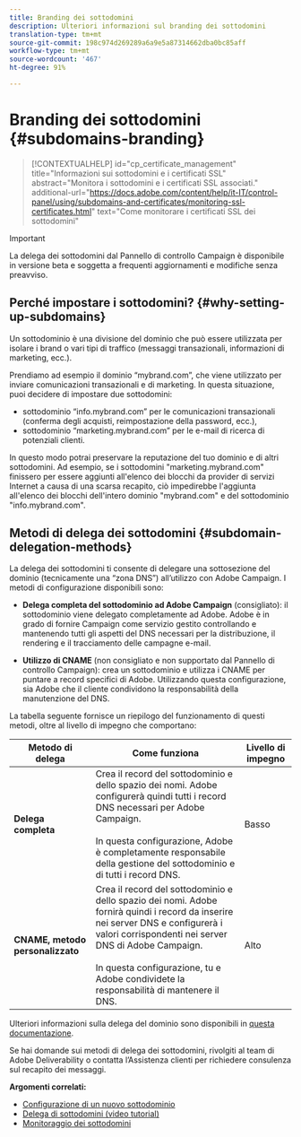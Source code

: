 ```yaml
---
title: Branding dei sottodomini
description: Ulteriori informazioni sul branding dei sottodomini
translation-type: tm+mt
source-git-commit: 198c974d269289a6a9e5a87314662dba0bc85aff
workflow-type: tm+mt
source-wordcount: '467'
ht-degree: 91%

---
```



# Branding dei sottodomini {#subdomains-branding}

>[!CONTEXTUALHELP]
>id="cp_certificate_management"
>title="Informazioni sui sottodomini e i certificati SSL"
>abstract="Monitora i sottodomini e i certificati SSL associati."
>additional-url="https://docs.adobe.com/content/help/it-IT/control-panel/using/subdomains-and-certificates/monitoring-ssl-certificates.html" text="Come monitorare i certificati SSL dei sottodomini"

>[!IMPORTANT]
>
>La delega dei sottodomini dal Pannello di controllo Campaign è disponibile in versione beta e soggetta a frequenti aggiornamenti e modifiche senza preavviso.

## Perché impostare i sottodomini? {#why-setting-up-subdomains}

Un sottodominio è una divisione del dominio che può essere utilizzata per isolare i brand o vari tipi di traffico (messaggi transazionali, informazioni di marketing, ecc.).

Prendiamo ad esempio il dominio “mybrand.com”, che viene utilizzato per inviare comunicazioni transazionali e di marketing. In questa situazione, puoi decidere di impostare due sottodomini:

* sottodominio “info.mybrand.com” per le comunicazioni transazionali (conferma degli acquisti, reimpostazione della password, ecc.),
* sottodominio “marketing.mybrand.com” per le e-mail di ricerca di potenziali clienti.

In questo modo potrai preservare la reputazione del tuo dominio e di altri sottodomini. Ad esempio, se i sottodomini &quot;marketing.mybrand.com&quot; finissero per essere aggiunti all&#39;elenco dei blocchi da provider di servizi Internet a causa di una scarsa recapito, ciò impedirebbe l&#39;aggiunta all&#39;elenco dei blocchi dell&#39;intero dominio &quot;mybrand.com&quot; e del sottodominio &quot;info.mybrand.com&quot;.

## Metodi di delega dei sottodomini {#subdomain-delegation-methods}

La delega dei sottodomini ti consente di delegare una sottosezione del dominio (tecnicamente una “zona DNS”) all’utilizzo con Adobe Campaign. I metodi di configurazione disponibili sono:

* **Delega completa del sottodominio ad Adobe Campaign** (consigliato): il sottodominio viene delegato completamente ad Adobe. Adobe è in grado di fornire Campaign come servizio gestito controllando e mantenendo tutti gli aspetti del DNS necessari per la distribuzione, il rendering e il tracciamento delle campagne e-mail.

* **Utilizzo di CNAME** (non consigliato e non supportato dal Pannello di controllo Campaign): crea un sottodominio e utilizza i CNAME per puntare a record specifici di Adobe. Utilizzando questa configurazione, sia Adobe che il cliente condividono la responsabilità della manutenzione del DNS.

La tabella seguente fornisce un riepilogo del funzionamento di questi metodi, oltre al livello di impegno che comportano:

| Metodo di delega | Come funziona | Livello di impegno |
|---|---|---|
| **Delega completa** | Crea il record del sottodominio e dello spazio dei nomi. Adobe configurerà quindi tutti i record DNS necessari per Adobe Campaign.<br/><br/>In questa configurazione, Adobe è completamente responsabile della gestione del sottodominio e di tutti i record DNS. | Basso |
| **CNAME, metodo personalizzato** | Crea il record del sottodominio e dello spazio dei nomi. Adobe fornirà quindi i record da inserire nei server DNS e configurerà i valori corrispondenti nei server DNS di Adobe Campaign.<br/><br/>In questa configurazione, tu e Adobe condividete la responsabilità di mantenere il DNS. | Alto |

Ulteriori informazioni sulla delega del dominio sono disponibili in [questa documentazione](https://helpx.adobe.com/it/campaign/kb/domain-name-delegation.html).

Se hai domande sui metodi di delega dei sottodomini, rivolgiti al team di Adobe Deliverability o contatta l’Assistenza clienti per richiedere consulenza sul recapito dei messaggi.

**Argomenti correlati:**

* [Configurazione di un nuovo sottodominio](../../subdomains-certificates/using/setting-up-new-subdomain.md)
* [Delega di sottodomini (video tutorial)](https://docs.adobe.com/content/help/en/campaign-learn/campaign-standard-tutorials/administrating/control-panel/subdomain-delegation.html)
* [Monitoraggio dei sottodomini](../../subdomains-certificates/using/monitoring-subdomains.md)
